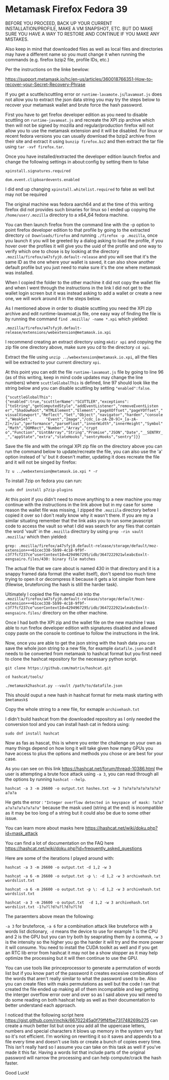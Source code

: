 # Metamask Firefox Fedora 39

BEFORE YOU PROCEED, BACK UP YOUR CURRENT INSTALLATION/PROFILE, MAKE A VM SNAPSHOT, ETC. BUT DO MAKE SURE YOU HAVE A WAY TO RESTORE AND CONTINUE IF YOU MAKE ANY MISTAKES.

Also keep in mind that downloaded files as well as local files and directories may have a different name so you must change it when running the commands (e.g. firefox bzip2 file, profile IDs, etc.)

Per the instructions on the linke bewlow:

https://support.metamask.io/hc/en-us/articles/360018766351-How-to-recover-your-Secret-Recovery-Phrase

If you get a scuttle/scuttling error or `runtime-lavamote.js`/`lavamoat.js` does not allow you to extract the json data string you may try the steps below to recover your metamask wallet and brute force the hash password.

First you have to get firefox developer edition as you need to disable scuttling on `runtime-javamoat.js` and recreate the XPI zip archive which then will not be signed by mozilla and regular/production firefox will not allow you to use the metamask extension and it will be disabled. For linux or recent fedora versions you can usually download the bzip2 archive from their site and extract it using `bunzip firefox.bz2` and then extract the tar file using `tar -xvf firefox.tar`.

Once you have installed/extracted the developer edition launch firefox and change the following settings in about:config by setting them to false

`xpinstall.signatures.required`

`dom.event.clipboardevents.enabled`

I did end up changing `xpinstall.whitelist.required` to false as well but may not be required

The original machine was fedora aarch64 and at the time of this writing firefox did not provides such binaries for linux so I ended up copying the `/home/user/.mozilla` directory to a x64_64 fedora machine.

You can then launch firefox from the command line with the -p option to point firefox developer edition to that profile by going to the extracted directory `cd Downloads/firefox` and running `./firefox -p .mozilla`, once you launch it you will be greeted by a dialog asking to load the profile, if you hover over the profiles it will give you the uuid of the profile and one way to verify which one to chose is by looking at the directory `.mozilla/firefox/a47sfyj0.default-release` and you will see that it's the same ID as the one where your wallet is saved, it can also show another default profile but you just need to make sure it's the one where metamask was installed.

When I copied the folder to the other machine it did not copy the wallet file and when I went through the instructions in the link I did not get to the wallet login screen but it was instead asking to add a wallet or create a new one, we will work around it in the steps below.

As I mentioned above in order to disable scuttling you need the XPI zip archive and edit runtime-lavamoat.js file, one easy way of finding the file is by running the command `find .mozilla/ -name *.xpi` which yielded:

`.mozilla/firefox/a47sfyj0.default-release/extensions/webextension@metamask.io.xpi`

I recommend creating an extract directory using `mkdir xpi` and copying the zip file one directory above, make sure you cd to the directory `cd xpi`.

Extract the file using `unzip ../webextension@metamask.io.xpi`, all the files will be extracted to your current directory `xpi`.

At this point you can edit the file `runtime-lavamoat.js` file by going to line 96 (as of this writing, keep in mind code updates may change the line numbers) where `scuttleGlobalThis` is defined, line 97 should look like the string below and you can disable scuttling by setting `"enabled":false`.

`{"scuttleGlobalThis":{"enabled":true,"scuttlerName":"SCUTTLER","exceptions":["toString","getComputedStyle","addEventListener","removeEventListen      er","ShadowRoot","HTMLElement","Element","pageXOffset","pageYOffset","visualViewport","Reflect","Set","Object","navigator","harden","console","WeakSet",      "Event","Image","/cdc_[a-zA-Z0-9]+_[a-zA-Z]+/iu","performance","parseFloat","innerWidth","innerHeight","Symbol","Math","DOMRect","Number","Array","crypt      o","Function","Uint8Array","String","Promise","JSON","Date","__SENTRY__","appState","extra","stateHooks","sentryHooks","sentry"]}}`

Save the file and with the oringal XPI zip file on the directory above you can run the command below to update/recreate the file, you can also use the 'a' option instead of 'u' but it doesn't matter, updating it does recreate the file and it will not be singed by firefox:

`7z u ../webextension@metamask.io.xpi * -r`

To install 7zip on fedora you can run:

`sudo dnf install p7zip-plugins`

At this point if you didn't need to move anything to a new machine you may continue with the instructions in the link above but in my case for some reason the wallet file was missing, I zipped the `.moziila` directory before I copied it over so I don't really know why it wasn't there. If you are my a similar situating remember that the link asks you to run some javascript code to access the vault so what I did was search for any files that contain the word 'vault' in the `.mozilla` directory by using `grep -rin vault .mozilla/` which then yielded:

`grep: .mozilla/firefox/a47sfyj0.default-release/storage/default/moz-extension+++61cec338-5b99-4c18-9f9f-c3f7fcf237ce^userContextId=4294967295/idb/3647222921wleabcEoxlt-eengsairo.files/430: binary file matches`

The actual file that we care about is named 430 in that directory and it is a snappy framed data format (the wallet itself), don't spend too much time trying to open it or decompress it because it gets a lot simpler from here (filewise, bruteforcing the hash is still the harder task).

Ultimately I copied the file named `430` into the `.mozilla/firefox/a47sfyj0.default-release/storage/default/moz-extension+++61cec338-5b99-4c18-9f9f-c3f7fcf237ce^userContextId=4294967295/idb/3647222921wleabcEoxlt-eengsairo.files/` directory on the other machine.

Once I had both the XPI zip and the wallet file on the new machine I was able to run firefox developer edition with signatures disabled and allowed copy paste on the console to continue to follow the instructions in the link.

Now, once you are able to get the json string with the hash data you can save the whole json string to a new file, for example `datafile.json` and it needs to be converted from metamask to hashcat format but you first need to clone the hashcat repository for the necessary python script.

`git clone https://github.com/matrix/hashcat.git`

`cd hashcat/tools/`

`./metamask2hashcat.py --vault /path/to/datafile.json`

This should ouput a new hash in hashcat format for meta mask starting with `$metamask$`

Copy the whole string to a new file, for exmaple `archivehash.txt`

I didn't build hashcat from the downloaded repository as I only needed the conversion tool and you can install hash cat in fedora using:

`sudo dnf install hashcat`

Now as fas as hascat, this is where you enter the challenge on your own as many things depend on how long it will take given how many GPUs you have access to plus the options and methods you chose or are best for your case.

As you can see on this link https://hashcat.net/forum/thread-10386.html the user is attempting a brute foce attack using `-a 3`, you can read through all the options by running `hashcat --help`.

`hashcat -a 3 -m 26600 -o output.txt hashes.txt -w 3 ?a?a?a?a?a?a?a?a?a?a?a`

He gets the error : `"Integer overflow detected in keyspace of mask: ?a?a?a?a?a?a?a?a?a?a"` because the mask used (string at the end) is incompatible as it may be too long of a string but it could also be due to some other issue.

You can learn more about masks here https://hashcat.net/wiki/doku.php?id=mask_attack

You can find a lot of documentation on the FAQ here https://hashcat.net/wiki/doku.php?id=frequently_asked_questions

Here are some of the iterations I played around with:

`hashcat -a 3 -m 26600 -o output.txt -d 1,2 -w 3`

`hashcat -a 6 -m 26600 -o output.txt -p \: -d 1,2 -w 3 archivehash.txt wordslist.txt`

`hashcat -a 6 -m 26600 -o output.txt -p \: -d 1,2 -w 3 archivehash.txt wordslist.txt`

`hashcat -a 3 -m 26600 -o output.txt  -d 1,2 -w 3 archivehash.txt wordslist.txt -1?u?l?d?u?l?d?u?l?d`

The paraemters above mean the following:

`-a 3` for bruteforce, `-a 6` for a combination attack like bruteforce with a words list dictionary, `-d` means the device to use for example 1 is the CPU and 2 is the GPU but you can try both by seaprating them by a comma, `-w 3` is the intensity so the higher you go the harder it will try and the more power it will consume. You need to install the CUDA toolkit as well and if you get an RTC lib error from hashcat it may not be a show stopper as it may help optimize the processing but it will then continue to use the GPU.

You can use tools like princeprocessor to generate a permutation of words list but if you know part of the password it creates excesive combinations of the words that aren't really similar to what the password used to be. Also you can create files with maks permutations as well but the code I ran that created the file ended up making all of them incompatible and kep getting the interger overflow error over and over so as I said above you will need to do some reading on both hashcat help as well as their documentation to better understand each approach.

I noticed that the following script here https://gist.github.com/rinchik/66702245a0f79ff4fbe731748269b275 can create a much better list but once you add all the uppercase letters, numbers and special characters it blows up memory in the system very fast so it's not efficient. I'm working on rewriting it so it saves and appends to a file every time and doesn't use lists or create a bunch of copies every time. This isn't really hard so I assume you can take on this task as well if you've made it this far. Having a words list that include parts of the original password will narrow the processing and can help compute/crack the hash faster.

Good Luck!
